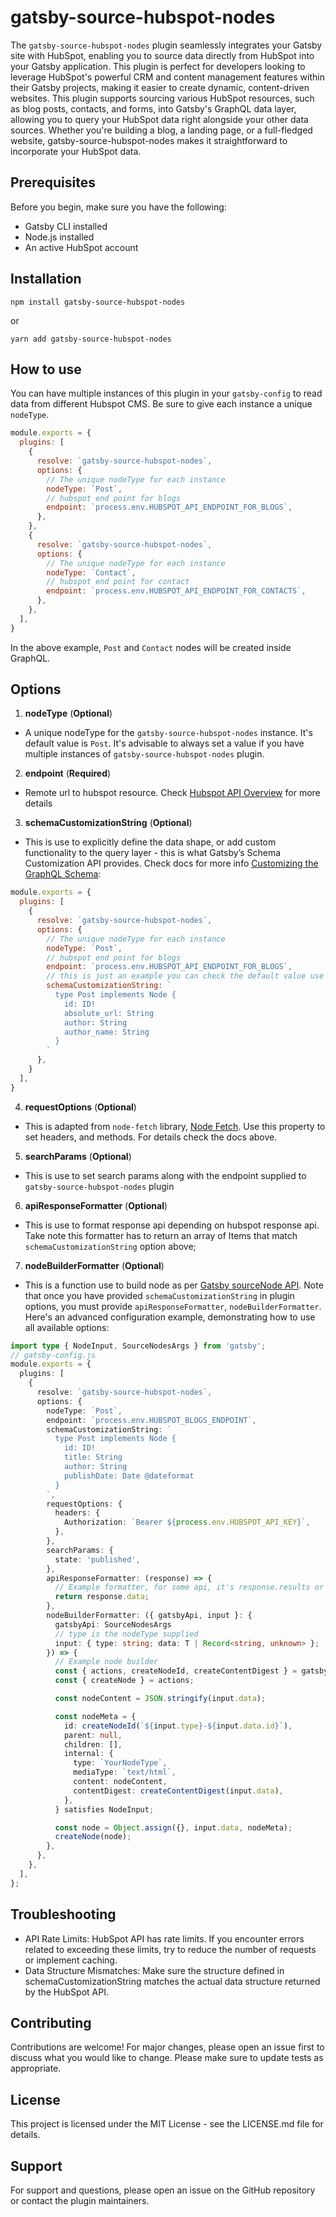 # gatsby-source-hubspot-nodes

The `gatsby-source-hubspot-nodes` plugin seamlessly integrates your Gatsby site with HubSpot, enabling you to source data directly from HubSpot into your Gatsby application. This plugin is perfect for developers looking to leverage HubSpot's powerful CRM and content management features within their Gatsby projects, making it easier to create dynamic, content-driven websites. This plugin supports sourcing various HubSpot resources, such as blog posts, contacts, and forms, into Gatsby's GraphQL data layer, allowing you to query your HubSpot data right alongside your other data sources. Whether you're building a blog, a landing page, or a full-fledged website, gatsby-source-hubspot-nodes makes it straightforward to incorporate your HubSpot data.



## Prerequisites

Before you begin, make sure you have the following:

- Gatsby CLI installed
- Node.js installed
- An active HubSpot account



## Installation

```shell
npm install gatsby-source-hubspot-nodes
```

or
```
yarn add gatsby-source-hubspot-nodes
```


## How to use

You can have multiple instances of this plugin in your `gatsby-config` to read data from different Hubspot CMS. Be sure to give each instance a unique `nodeType`.

```js:title=gatsby-config.js
module.exports = {
  plugins: [
    {
      resolve: `gatsby-source-hubspot-nodes`,
      options: {
        // The unique nodeType for each instance
        nodeType: `Post`,
        // hubspot end point for blogs
        endpoint: `process.env.HUBSPOT_API_ENDPOINT_FOR_BLOGS`,
      },
    },
    {
      resolve: `gatsby-source-hubspot-nodes`,
      options: {
        // The unique nodeType for each instance
        nodeType: `Contact`,
        // hubspot end point for contact
        endpoint: `process.env.HUBSPOT_API_ENDPOINT_FOR_CONTACTS`,
      },
    },
  ],
}
```
In the above example, `Post` and `Contact` nodes will be created inside GraphQL. 



## Options

1. **nodeType** (**Optional**)

  - A unique nodeType for the `gatsby-source-hubspot-nodes` instance. It's default value is `Post`. It's advisable to always set a value if you have multiple instances of `gatsby-source-hubspot-nodes` plugin.

2. **endpoint** (**Required**)

  - Remote url to hubspot resource. Check [Hubspot API Overview](https://legacydocs.hubspot.com/docs/overview) for more details


3. **schemaCustomizationString** (**Optional**)

  - This is use to explicitly define the data shape, or add custom functionality to the query layer - this is what Gatsby’s Schema Customization API provides. Check docs for more info [Customizing the GraphQL Schema](https://www.gatsbyjs.com/docs/reference/graphql-data-layer/schema-customization/):

  ```js:title=gatsby-config.js
  module.exports = {
    plugins: [
      {
        resolve: `gatsby-source-hubspot-nodes`,
        options: {
          // The unique nodeType for each instance
          nodeType: `Post`,
          // hubspot end point for blogs
          endpoint: `process.env.HUBSPOT_API_ENDPOINT_FOR_BLOGS`,
          // this is just an example you can check the default value use under packages/plugin/src/config/schema-customization-options.ts
          schemaCustomizationString: `
            type Post implements Node {
              id: ID!
              absolute_url: String
              author: String
              author_name: String
            }
          `
        },
      }
    ],
  }
  ```

4. **requestOptions** (**Optional**)

  - This is adapted from `node-fetch` library, [Node Fetch](https://github.com/node-fetch/node-fetch). Use this property to set headers, and methods. For details check the docs above.

5. **searchParams** (**Optional**)

  - This is use to set search params along with the endpoint supplied to `gatsby-source-hubspot-nodes` plugin

6. **apiResponseFormatter** (**Optional**)

  - This is use to format response api depending on hubspot response api. Take note this formatter has to return an array of Items that match `schemaCustomizationString` option above;

7. **nodeBuilderFormatter** (**Optional**)

  - This is a function use to build node as per [Gatsby sourceNode API](https://www.gatsbyjs.com/docs/reference/config-files/gatsby-node/#sourceNodes). Note that once you have provided `schemaCustomizationString` in plugin options, you must provide  `apiResponseFormatter`, `nodeBuilderFormatter`. Here's an advanced configuration example, demonstrating how to use all available options:

  ```js:title=gatsby-config.ts
  import type { NodeInput, SourceNodesArgs } from 'gatsby';
  // gatsby-config.js
  module.exports = {
    plugins: [
      {
        resolve: `gatsby-source-hubspot-nodes`,
        options: {
          nodeType: `Post`,
          endpoint: `process.env.HUBSPOT_BLOGS_ENDPOINT`,
          schemaCustomizationString: `
            type Post implements Node {
              id: ID!
              title: String
              author: String
              publishDate: Date @dateformat
            }
          `,
          requestOptions: {
            headers: {
              Authorization: `Bearer ${process.env.HUBSPOT_API_KEY}`,
            },
          },
          searchParams: {
            state: 'published',
          },
          apiResponseFormatter: (response) => {
            // Example formatter, for some api, it's response.results or simple response.
            return response.data;
          },
          nodeBuilderFormatter: ({ gatsbyApi, input }: {
            gatsbyApi: SourceNodesArgs
            // type is the nodeType supplied
            input: { type: string; data: T | Record<string, unknown> };
          }) => {
            // Example node builder
            const { actions, createNodeId, createContentDigest } = gatsbyApi;
            const { createNode } = actions;

            const nodeContent = JSON.stringify(input.data);

            const nodeMeta = {
              id: createNodeId(`${input.type}-${input.data.id}`),
              parent: null,
              children: [],
              internal: {
                type: `YourNodeType`,
                mediaType: `text/html`,
                content: nodeContent,
                contentDigest: createContentDigest(input.data),
              },
            } satisfies NodeInput;

            const node = Object.assign({}, input.data, nodeMeta);
            createNode(node);
          },
        },
      },
    ],
  };
  ```

## Troubleshooting

- API Rate Limits: HubSpot API has rate limits. If you encounter errors related to exceeding these limits, try to reduce the number of requests or implement caching.
- Data Structure Mismatches: Make sure the structure defined in schemaCustomizationString matches the actual data structure returned by the HubSpot API.

## Contributing
Contributions are welcome! For major changes, please open an issue first to discuss what you would like to change. Please make sure to update tests as appropriate.

## License
This project is licensed under the MIT License - see the LICENSE.md file for details.

## Support
For support and questions, please open an issue on the GitHub repository or contact the plugin maintainers.



